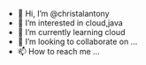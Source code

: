 - 👋 Hi, I’m @christalantony
- 👀 I’m interested in cloud,java
- 🌱 I’m currently learning cloud
- 💞️ I’m looking to collaborate on ...
- 📫 How to reach me ...

<!---
christalantony/christalantony is a ✨ special ✨ repository because its `README.md` (this file) appears on your GitHub profile.
You can click the Preview link to take a look at your changes.
--->
